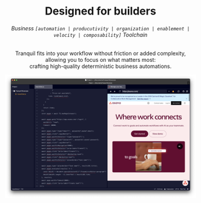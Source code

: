 <h1 align="center">
 Designed for builders
</h1>

<h6 align="center">
  Business <code>[automation | producutivity | organization | enablement | velocity | composability]</code> Toolchain
</h6>

<p align="center">
  Tranquil fits into your workflow without friction or added complexity, allowing you to focus on what matters most:<br>crafting high-quality deterministic business automations.
</p>

![asana task](asana-task.png)
